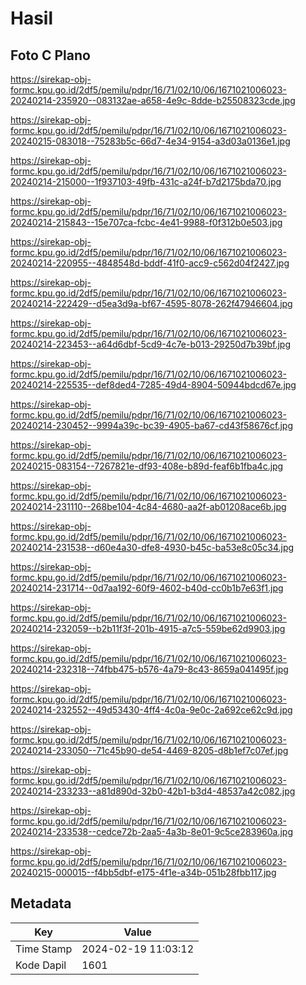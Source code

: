 # Hasil

## Foto C Plano

https://sirekap-obj-formc.kpu.go.id/2df5/pemilu/pdpr/16/71/02/10/06/1671021006023-20240214-235920--083132ae-a658-4e9c-8dde-b25508323cde.jpg

https://sirekap-obj-formc.kpu.go.id/2df5/pemilu/pdpr/16/71/02/10/06/1671021006023-20240215-083018--75283b5c-66d7-4e34-9154-a3d03a0136e1.jpg

https://sirekap-obj-formc.kpu.go.id/2df5/pemilu/pdpr/16/71/02/10/06/1671021006023-20240214-215000--1f937103-49fb-431c-a24f-b7d2175bda70.jpg

https://sirekap-obj-formc.kpu.go.id/2df5/pemilu/pdpr/16/71/02/10/06/1671021006023-20240214-215843--15e707ca-fcbc-4e41-9988-f0f312b0e503.jpg

https://sirekap-obj-formc.kpu.go.id/2df5/pemilu/pdpr/16/71/02/10/06/1671021006023-20240214-220955--4848548d-bddf-41f0-acc9-c562d04f2427.jpg

https://sirekap-obj-formc.kpu.go.id/2df5/pemilu/pdpr/16/71/02/10/06/1671021006023-20240214-222429--d5ea3d9a-bf67-4595-8078-262f47946604.jpg

https://sirekap-obj-formc.kpu.go.id/2df5/pemilu/pdpr/16/71/02/10/06/1671021006023-20240214-223453--a64d6dbf-5cd9-4c7e-b013-29250d7b39bf.jpg

https://sirekap-obj-formc.kpu.go.id/2df5/pemilu/pdpr/16/71/02/10/06/1671021006023-20240214-225535--def8ded4-7285-49d4-8904-50944bdcd67e.jpg

https://sirekap-obj-formc.kpu.go.id/2df5/pemilu/pdpr/16/71/02/10/06/1671021006023-20240214-230452--9994a39c-bc39-4905-ba67-cd43f58676cf.jpg

https://sirekap-obj-formc.kpu.go.id/2df5/pemilu/pdpr/16/71/02/10/06/1671021006023-20240215-083154--7267821e-df93-408e-b89d-feaf6b1fba4c.jpg

https://sirekap-obj-formc.kpu.go.id/2df5/pemilu/pdpr/16/71/02/10/06/1671021006023-20240214-231110--268be104-4c84-4680-aa2f-ab01208ace6b.jpg

https://sirekap-obj-formc.kpu.go.id/2df5/pemilu/pdpr/16/71/02/10/06/1671021006023-20240214-231538--d60e4a30-dfe8-4930-b45c-ba53e8c05c34.jpg

https://sirekap-obj-formc.kpu.go.id/2df5/pemilu/pdpr/16/71/02/10/06/1671021006023-20240214-231714--0d7aa192-60f9-4602-b40d-cc0b1b7e63f1.jpg

https://sirekap-obj-formc.kpu.go.id/2df5/pemilu/pdpr/16/71/02/10/06/1671021006023-20240214-232059--b2b11f3f-201b-4915-a7c5-559be62d9903.jpg

https://sirekap-obj-formc.kpu.go.id/2df5/pemilu/pdpr/16/71/02/10/06/1671021006023-20240214-232318--74fbb475-b576-4a79-8c43-8659a041495f.jpg

https://sirekap-obj-formc.kpu.go.id/2df5/pemilu/pdpr/16/71/02/10/06/1671021006023-20240214-232552--49d53430-4ff4-4c0a-9e0c-2a692ce62c9d.jpg

https://sirekap-obj-formc.kpu.go.id/2df5/pemilu/pdpr/16/71/02/10/06/1671021006023-20240214-233050--71c45b90-de54-4469-8205-d8b1ef7c07ef.jpg

https://sirekap-obj-formc.kpu.go.id/2df5/pemilu/pdpr/16/71/02/10/06/1671021006023-20240214-233233--a81d890d-32b0-42b1-b3d4-48537a42c082.jpg

https://sirekap-obj-formc.kpu.go.id/2df5/pemilu/pdpr/16/71/02/10/06/1671021006023-20240214-233538--cedce72b-2aa5-4a3b-8e01-9c5ce283960a.jpg

https://sirekap-obj-formc.kpu.go.id/2df5/pemilu/pdpr/16/71/02/10/06/1671021006023-20240215-000015--f4bb5dbf-e175-4f1e-a34b-051b28fbb117.jpg


## Metadata

| Key        | Value               |
| ---------- | ------------------- |
| Time Stamp | 2024-02-19 11:03:12 |
| Kode Dapil | 1601                |




